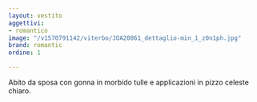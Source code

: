 ```yaml
---
layout: vestito
aggettivi:
- romantico
image: "/v1570791142/viterbo/JOA20861_dettaglio-min_1_z0n1ph.jpg"
brand: romantic
ordine: 1

---
```

Abito da sposa con gonna in morbido tulle e applicazioni in pizzo celeste chiaro.